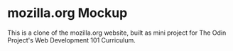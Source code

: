 # mozilla.org Mockup

This is a clone of the mozilla.org website, built as mini project for The Odin Project's Web Development 101 Curriculum.

